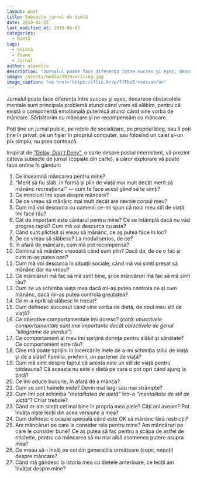 ```yaml
---
layout: post
title: Subiecte jurnal de dietă
date: 2019-02-25
last_modified_at: 2019-06-03
categories:
  - Dietă
tags:
  - Voință
  - Foame
  - Jurnal
author: alexelcu
description: "Jurnalul poate face diferența între succes și eșec, deoarece obstacolele mentale sunt principala problemă atunci când vrem să slăbim, pentru că există o componentă emoțională puternică atunci când vine vorba de mâncare. Sărbătorim cu mâncare și ne recompensăm cu mâncare."
image: /assets/media/2019/writing.jpg
image_caption: "<a href='https://flic.kr/p/ffFhz5'>sursa</a>"
---
```


<p class="intro">Jurnalul poate face diferența între succes și eșec, deoarece obstacolele mentale sunt principala problemă atunci când vrem să slăbim, pentru că există o componentă emoțională puternică atunci când vine vorba de mâncare. Sărbătorim cu mâncare și ne recompensăm cu mâncare.</p>

Poți ține un jurnal public, pe rețele de socializare, pe propriul blog, sau îl poți ține în privat, pe un fișier în propriul computer, sau folosind un caiet și-un pix simplu, nu prea contează.

Inspirat de ["Delay, Don't Deny"](https://www.goodreads.com/book/show/33647411-delay-don-t-deny), o carte despre postul intermitent, vă prezint câteva subiecte de jurnal (copiate din carte), a căror explorare vă poate face ordine în gânduri:

1. Ce înseamnă mâncarea pentru mine?
2. "Merit să fiu slab, în formă și plin de viață mai mult decât merit să mănânc recreațional" — cum te face acest gând să te simți?
3. Ce minciuni îmi spun despre mâncare?
4. De ce vreau să mănânc mai mult decât are nevoie corpul meu?
5. Cum mă voi descurca cu oamenii ce-mi spun că noul meu stil de viață îmi face rău?
6. Cât de important este cântarul pentru mine? Ce se întâmplă dacă nu văd progres rapid? Cum mă voi descurca cu asta?
7. Când sunt plictisit și vreau să mănânc, ce aș putea face în loc?
8. De ce vreau să slăbesc? La modul serios, de ce?
9. În afară de mâncare, cum mă pot recompensa?
10. Continui să mănânc vreodată când sunt plin? Dacă da, de ce o fac și cum m-aș putea opri?
11. Cum mă voi descurca în situații sociale, când mă voi simți presat să mănânc dar nu vreau?
12. Ce mâncăruri mă fac să mă simt bine, și ce mâncăruri mă fac să mă simt rău?
13. Cum se va schimba viața mea dacă mi-aș putea controla ce și cum mănânc, dacă mi-aș putea controla greutatea?
14. Ce m-a oprit să slăbesc în trecut?
15. Cum definesc succesul când vine vorba de dietă, de noul meu stil de viață?
16. Ce obiective comportamentale îmi doresc? (_notă: obiectivele comportamentale sunt mai importante decât obiectivele de genul "kilograme de pierdut"_)
17. Ce comportament al meu îmi sprijină dorința pentru slăbit și sănătate? Ce comportament este rău?
18. Cine mă poate sprijini în încercările mele de a-mi schimba stilul de viață și de a slăbi? Familia, prietenii, un partener de viață?
19. Cum mă simt despre faptul că acesta este un stil de viață pentru totdeauna? Că aceasta nu este o dietă pe care o pot opri când ajung la țintă?
20. Ce îmi aduce bucurie, în afară de a mânca?
21. Cum se simt hainele mele? Devin mai largi sau mai strâmpte?
22. Cum îmi pot schimba _"metalitatea de dietă"_ într-o _"mentalitate de stil de viață"_? Chiar trebuie?
23. Când m-am simțit cel mai bine în propria mea piele? Câți ani aveam? Pot învăța niște lecții din acea versiune a mea?
24. Cum definesc o ocazie specială când este OK să mănânc fără restricții?
25. Am mâncăruri pe care le consider rele pentru mine? Am mâncăruri pe care le consider bune? Ce aș putea să fac pentru a scăpa de astfel de etichete, pentru ca mâncarea să nu mai aibă asemenea putere asupra mea?
26. Ce vreau să-i învăț pe cei din generațiile următoare (copii, nepoți) despre mâncare?
27. Când mă gândesc la istoria mea cu dietele anterioare, ce lecții am învățat despre mine?
